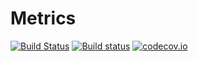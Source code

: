 # Metrics

[![Build Status](https://travis-ci.org/paulhendricks/Metrics.jl.svg?branch=master)](https://travis-ci.org/paulhendricks/Metrics.jl)
[![Build status](https://ci.appveyor.com/api/projects/status/56u32eosqom801ht?svg=true)](https://ci.appveyor.com/project/paulhendricks/metrics-jl)
[![codecov.io](https://codecov.io/github/paulhendricks/Metrics.jl/coverage.svg?branch=master)](https://codecov.io/github/paulhendricks/Metrics.jl?branch=master)

